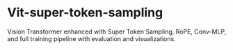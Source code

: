 # Vit-super-token-sampling
Vision Transformer enhanced with Super Token Sampling, RoPE, Conv-MLP, and full training pipeline with evaluation and visualizations.
